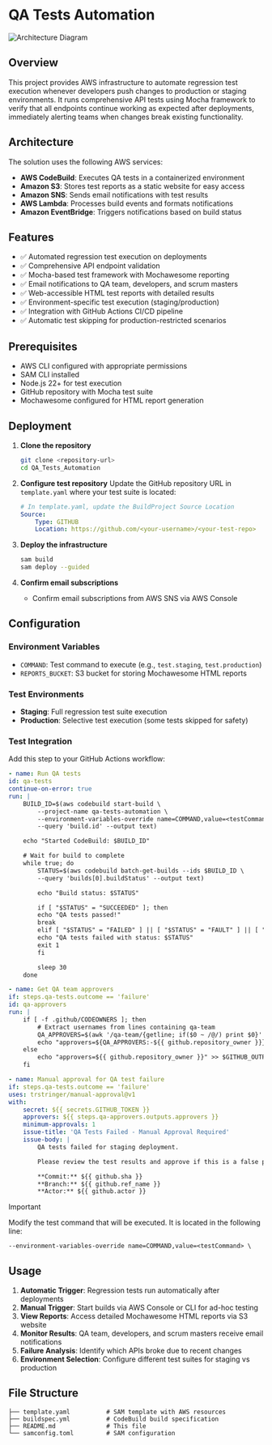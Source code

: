 # QA Tests Automation

![Architecture Diagram](qa_tests_automation_diagram.png)

## Overview

This project provides AWS infrastructure to automate regression test execution whenever developers push changes to production or staging environments. It runs comprehensive API tests using Mocha framework to verify that all endpoints continue working as expected after deployments, immediately alerting teams when changes break existing functionality.

## Architecture

The solution uses the following AWS services:

-   **AWS CodeBuild**: Executes QA tests in a containerized environment
-   **Amazon S3**: Stores test reports as a static website for easy access
-   **Amazon SNS**: Sends email notifications with test results
-   **AWS Lambda**: Processes build events and formats notifications
-   **Amazon EventBridge**: Triggers notifications based on build status

## Features

-   ✅ Automated regression test execution on deployments
-   ✅ Comprehensive API endpoint validation
-   ✅ Mocha-based test framework with Mochawesome reporting
-   ✅ Email notifications to QA team, developers, and scrum masters
-   ✅ Web-accessible HTML test reports with detailed results
-   ✅ Environment-specific test execution (staging/production)
-   ✅ Integration with GitHub Actions CI/CD pipeline
-   ✅ Automatic test skipping for production-restricted scenarios

## Prerequisites

-   AWS CLI configured with appropriate permissions
-   SAM CLI installed
-   Node.js 22+ for test execution
-   GitHub repository with Mocha test suite
-   Mochawesome configured for HTML report generation

## Deployment

1. **Clone the repository**

    ```bash
    git clone <repository-url>
    cd QA_Tests_Automation
    ```

2. **Configure test repository**
   Update the GitHub repository URL in `template.yaml` where your test suite is located:

    ```yaml
    # In template.yaml, update the BuildProject Source Location
    Source:
        Type: GITHUB
        Location: https://github.com/<your-username>/<your-test-repo>
    ```

3. **Deploy the infrastructure**

    ```bash
    sam build
    sam deploy --guided
    ```

4. **Confirm email subscriptions**
    - Confirm email subscriptions from AWS SNS via AWS Console

## Configuration

### Environment Variables

-   `COMMAND`: Test command to execute (e.g., `test.staging`, `test.production`)
-   `REPORTS_BUCKET`: S3 bucket for storing Mochawesome HTML reports

### Test Environments

-   **Staging**: Full regression test suite execution
-   **Production**: Selective test execution (some tests skipped for safety)

### Test Integration

Add this step to your GitHub Actions workflow:

```yaml
- name: Run QA tests
id: qa-tests
continue-on-error: true
run: |
    BUILD_ID=$(aws codebuild start-build \
        --project-name qa-tests-automation \
        --environment-variables-override name=COMMAND,value=<testCommand> \
        --query 'build.id' --output text)

    echo "Started CodeBuild: $BUILD_ID"

    # Wait for build to complete
    while true; do
        STATUS=$(aws codebuild batch-get-builds --ids $BUILD_ID \
        --query 'builds[0].buildStatus' --output text)

        echo "Build status: $STATUS"

        if [ "$STATUS" = "SUCCEEDED" ]; then
        echo "QA tests passed!"
        break
        elif [ "$STATUS" = "FAILED" ] || [ "$STATUS" = "FAULT" ] || [ "$STATUS" = "STOPPED" ] || [ "$STATUS" = "TIMED_OUT" ]; then
        echo "QA tests failed with status: $STATUS"
        exit 1
        fi

        sleep 30
    done

- name: Get QA team approvers
if: steps.qa-tests.outcome == 'failure'
id: qa-approvers
run: |
    if [ -f .github/CODEOWNERS ]; then
        # Extract usernames from lines containing qa-team
        QA_APPROVERS=$(awk '/qa-team/{getline; if($0 ~ /@/) print $0}' .github/CODEOWNERS | grep -o '@[^[:space:]]*' | sed 's/@//' | tr '\n' ',' | sed 's/,$//')
        echo "approvers=${QA_APPROVERS:-${{ github.repository_owner }}}" >> $GITHUB_OUTPUT
    else
        echo "approvers=${{ github.repository_owner }}" >> $GITHUB_OUTPUT
    fi

- name: Manual approval for QA test failure
if: steps.qa-tests.outcome == 'failure'
uses: trstringer/manual-approval@v1
with:
    secret: ${{ secrets.GITHUB_TOKEN }}
    approvers: ${{ steps.qa-approvers.outputs.approvers }}
    minimum-approvals: 1
    issue-title: 'QA Tests Failed - Manual Approval Required'
    issue-body: |
        QA tests failed for staging deployment.

        Please review the test results and approve if this is a false positive.

        **Commit:** ${{ github.sha }}
        **Branch:** ${{ github.ref_name }}
        **Actor:** ${{ github.actor }}
```

> [!IMPORTANT]
> Modify the test command that will be executed. It is located in the following line:
>
> `--environment-variables-override name=COMMAND,value=<testCommand> \`

## Usage

1. **Automatic Trigger**: Regression tests run automatically after deployments
2. **Manual Trigger**: Start builds via AWS Console or CLI for ad-hoc testing
3. **View Reports**: Access detailed Mochawesome HTML reports via S3 website
4. **Monitor Results**: QA team, developers, and scrum masters receive email notifications
5. **Failure Analysis**: Identify which APIs broke due to recent changes
6. **Environment Selection**: Configure different test suites for staging vs production

## File Structure

```
├── template.yaml          # SAM template with AWS resources
├── buildspec.yml          # CodeBuild build specification
├── README.md              # This file
└── samconfig.toml         # SAM configuration
```
